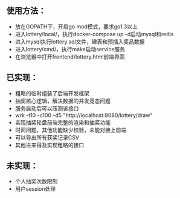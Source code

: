 
## 使用方法：
* 放在GOPATH下，开启go mod模式，要求go1.3以上
* 进入lottery/local/，执行docker-compose up -d启动mysql和redis
* 进入mysql执行lottery.sql文件，建表和预插入奖品数据
* 进入lottery/cmd/，执行make启动service服务
* 在浏览器中打开frontend/lottery.html前端界面

## 已实现：
* 粗略的临时组装了后端开发框架
* 抽奖核心逻辑，解决数据的并发竞态问题
* 服务启动后可以压测该接口
* wrk -t10 -c100 -d5 "http://localhost:8080/lottery/draw"
* 实现抽奖轮盘前端完整的渲染和抽奖功能
* 时间问题，其他功能缺少校验，未能对接上前端
* 可以导出所有获奖记录CSV
* 其他进来得及实现粗略的接口

## 未实现：

* 个人抽奖次数限制
* 用户session处理